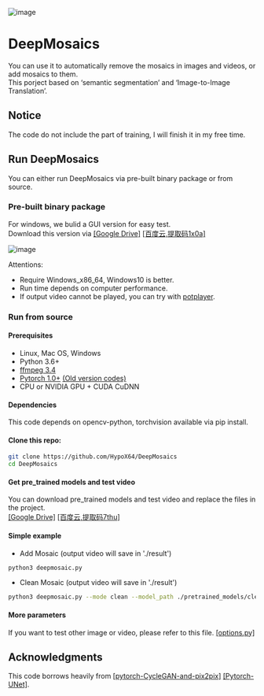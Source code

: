 ![image](https://github.com/HypoX64/DeepMosaics/blob/master/imgs/hand.gif)
# DeepMosaics
You can use it to automatically remove the mosaics in images and videos, or add mosaics to them.<br>
This porject based on ‘semantic segmentation’ and ‘Image-to-Image Translation’.
<br>

## Notice
The code do not include the part of training, I will finish it in my free time.
<br>

## Run DeepMosaics
You can either run DeepMosaics via pre-built binary package or from source.<br>

### Pre-built binary package
For windows, we bulid a GUI version for easy test.<br>
Download this version via [[Google Drive]](https://drive.google.com/open?id=1LTERcN33McoiztYEwBxMuRjjgxh4DEPs)  [[百度云,提取码1x0a]](https://pan.baidu.com/s/10rN3U3zd5TmfGpO_PEShqQ) <br>

![image](https://github.com/HypoX64/DeepMosaics/blob/master/imgs/GUI.png)<br>

Attentions:<br>
- Require Windows_x86_64, Windows10 is better.<br>
- Run time depends on computer performance.<br>
- If output video cannot be played, you can try with [potplayer](https://daumpotplayer.com/download/).

### Run from source
#### Prerequisites
- Linux, Mac OS, Windows
- Python 3.6+
- [ffmpeg 3.4](http://ffmpeg.org/)
- [Pytorch 1.0+](https://pytorch.org/)  [(Old version codes)](https://github.com/HypoX64/DeepMosaics/tree/Pytorch0.4)
- CPU or NVIDIA GPU + CUDA CuDNN<br>
#### Dependencies
This code depends on opencv-python, torchvision available via pip install.
#### Clone this repo:
```bash
git clone https://github.com/HypoX64/DeepMosaics
cd DeepMosaics
```
#### Get pre_trained models and test video
You can download pre_trained models and test video and replace the files in the project.<br>
[[Google Drive]](https://drive.google.com/open?id=10nARsiZoZGcaKw40nQu9fJuRp1oeabPs)   [[百度云,提取码7thu]](https://pan.baidu.com/s/1IG4bdIiIC9PH9-oEyae5Sg) 

#### Simple example
* Add Mosaic (output video will save in './result')
```bash
python3 deepmosaic.py
```
* Clean Mosaic (output video will save in './result')
```bash
python3 deepmosaic.py --mode clean --model_path ./pretrained_models/clean_hands_unet_128.pth --media_path ./result/hands_test_AddMosaic.mp4
```
#### More parameters
If you want to test other image or video, please refer to this file.
[[options.py]](https://github.com/HypoX64/DeepMosaics/blob/master/options.py) 
<br>

## Acknowledgments
This code borrows heavily from [[pytorch-CycleGAN-and-pix2pix]](https://github.com/junyanz/pytorch-CycleGAN-and-pix2pix) [[Pytorch-UNet]](https://github.com/milesial/Pytorch-UNet).
